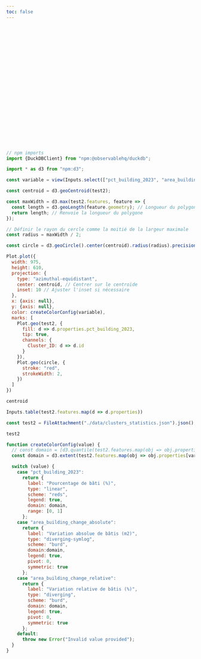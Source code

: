 ```yaml
---
toc: false
---
```


<div class="hero">
  <h1>CRaTT</h1>
</div>

```js
// npm imports
import {DuckDBClient} from "npm:@observablehq/duckdb";
```

```js
import * as d3 from "npm:d3";
```

```js
const variable = view(Inputs.select(["pct_building_2023", "area_building_change_absolute", "area_building_change_relative"], {value: "pct_building_2023", label: "Choisissez la variable à afficher"}));

const centroid = d3.geoCentroid(test2);

const maxWidth = d3.max(test2.features, feature => {
  const length = d3.geoLength(feature.geometry); // Longueur du polygone
  return length; // Renvoie la longueur du polygone
});

// Définir le rayon du cercle comme la moitié de la largeur maximale
const radius = maxWidth / 2;

const circle = d3.geoCircle().center(centroid).radius(radius).precision(5)();

```

```js
Plot.plot({
  width: 975,
  height: 610,
  projection: {
    type: "azimuthal-equidistant",
    center: centroid, // Centrer sur le centroïde
    inset: 10 // Ajuster l'inset si nécessaire
  },
  x: {axis: null},
  y: {axis: null},
  color: createColorConfig(variable),
  marks: [
    Plot.geo(test2, {
      fill: d => d.properties.pct_building_2023,
      tip: true,
      channels: {
        Cluster_ID: d => d.id
      }
    }),
    Plot.geo(circle, {
      stroke: "red",
      strokeWidth: 2,
    })
  ]
})
```

<!-- QUERIES SQL -->

```js
centroid
```

```js
Inputs.table(test2.features.map(d => d.properties))
```


```js
const test2 = FileAttachment("./data/clusters_statistics.json").json();
```

```js
test2
```


```js
function createColorConfig(value) {
  // const domain = [d3.quantile(test2.features.map(obj => obj.properties[variable]), 0.1), d3.quantile(test2.features.map(obj => obj.properties[variable]), 0.9)]
  const domain = d3.extent(test2.features.map(obj => obj.properties[variable]))

  switch (value) {
    case "pct_building_2023":
      return {
        label: "Pourcentage de bâti (%)",
        type: "linear",
        scheme: "reds",
        legend: true,
        domain: domain,
        range: [0, 1]
      };
    case "area_building_change_absolute":
      return {
        label: "Variation absolue de bâtis (m2)",
        type: "diverging-symlog",
        scheme: "burd",
        domain:domain,
        legend: true,
        pivot: 0,
        symmetric: true
      };
    case "area_building_change_relative":
      return {
        label: "Variation relative de bâtis (%)",
        type: "diverging",
        scheme: "burd",
        domain: domain,
        legend: true,
        pivot: 0,
        symmetric: true
      };
    default:
      throw new Error("Invalid value provided");
  }
}
```


<style>

.hero {
  display: flex;
  flex-direction: column;
  align-items: center;
  font-family: var(--sans-serif);
  margin: 4rem 0 8rem;
  text-wrap: balance;
  text-align: center;
}

.hero h1 {
  margin: 1rem 0;
  padding: 1rem 0;
  max-width: none;
  font-size: 14vw;
  font-weight: 900;
  line-height: 1;
  background: linear-gradient(30deg, var(--theme-foreground-focus), currentColor);
  -webkit-background-clip: text;
  -webkit-text-fill-color: transparent;
  background-clip: text;
}

.hero h2 {
  margin: 0;
  max-width: 34em;
  font-size: 20px;
  font-style: initial;
  font-weight: 500;
  line-height: 1.5;
  color: var(--theme-foreground-muted);
}

@media (min-width: 640px) {
  .hero h1 {
    font-size: 90px;
  }
}

</style>
